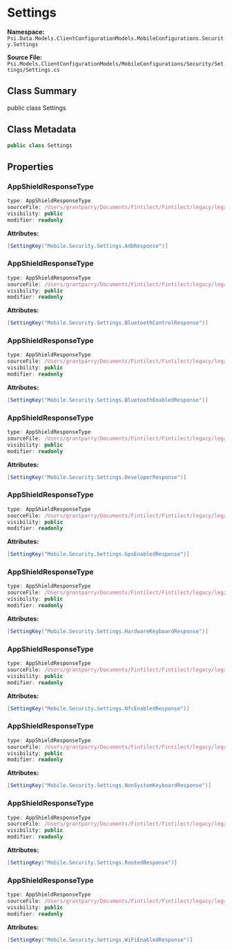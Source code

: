 # Settings

**Namespace:** `Psi.Data.Models.ClientConfigurationModels.MobileConfigurations.Security.Settings`

**Source File:** `Psi.Models.ClientConfigurationModels/MobileConfigurations/Security/Settings/Settings.cs`

## Class Summary

public class Settings

## Class Metadata

```typescript
public class Settings
```

## Properties

### AppShieldResponseType

```typescript
type: AppShieldResponseType
sourceFile: /Users/grantparry/Documents/Fintilect/Fintilect/legacy/legacy-apis/Psi.Models.ClientConfigurationModels/MobileConfigurations/Security/Settings/Settings.cs
visibility: public
modifier: readonly
```

**Attributes:**
```csharp
[SettingKey("Mobile.Security.Settings.AdbResponse")]
```

### AppShieldResponseType

```typescript
type: AppShieldResponseType
sourceFile: /Users/grantparry/Documents/Fintilect/Fintilect/legacy/legacy-apis/Psi.Models.ClientConfigurationModels/MobileConfigurations/Security/Settings/Settings.cs
visibility: public
modifier: readonly
```

**Attributes:**
```csharp
[SettingKey("Mobile.Security.Settings.BluetoothControlResponse")]
```

### AppShieldResponseType

```typescript
type: AppShieldResponseType
sourceFile: /Users/grantparry/Documents/Fintilect/Fintilect/legacy/legacy-apis/Psi.Models.ClientConfigurationModels/MobileConfigurations/Security/Settings/Settings.cs
visibility: public
modifier: readonly
```

**Attributes:**
```csharp
[SettingKey("Mobile.Security.Settings.BluetoothEnabledResponse")]
```

### AppShieldResponseType

```typescript
type: AppShieldResponseType
sourceFile: /Users/grantparry/Documents/Fintilect/Fintilect/legacy/legacy-apis/Psi.Models.ClientConfigurationModels/MobileConfigurations/Security/Settings/Settings.cs
visibility: public
modifier: readonly
```

**Attributes:**
```csharp
[SettingKey("Mobile.Security.Settings.DeveloperResponse")]
```

### AppShieldResponseType

```typescript
type: AppShieldResponseType
sourceFile: /Users/grantparry/Documents/Fintilect/Fintilect/legacy/legacy-apis/Psi.Models.ClientConfigurationModels/MobileConfigurations/Security/Settings/Settings.cs
visibility: public
modifier: readonly
```

**Attributes:**
```csharp
[SettingKey("Mobile.Security.Settings.GpsEnabledResponse")]
```

### AppShieldResponseType

```typescript
type: AppShieldResponseType
sourceFile: /Users/grantparry/Documents/Fintilect/Fintilect/legacy/legacy-apis/Psi.Models.ClientConfigurationModels/MobileConfigurations/Security/Settings/Settings.cs
visibility: public
modifier: readonly
```

**Attributes:**
```csharp
[SettingKey("Mobile.Security.Settings.HardwareKeyboardResponse")]
```

### AppShieldResponseType

```typescript
type: AppShieldResponseType
sourceFile: /Users/grantparry/Documents/Fintilect/Fintilect/legacy/legacy-apis/Psi.Models.ClientConfigurationModels/MobileConfigurations/Security/Settings/Settings.cs
visibility: public
modifier: readonly
```

**Attributes:**
```csharp
[SettingKey("Mobile.Security.Settings.NfcEnabledResponse")]
```

### AppShieldResponseType

```typescript
type: AppShieldResponseType
sourceFile: /Users/grantparry/Documents/Fintilect/Fintilect/legacy/legacy-apis/Psi.Models.ClientConfigurationModels/MobileConfigurations/Security/Settings/Settings.cs
visibility: public
modifier: readonly
```

**Attributes:**
```csharp
[SettingKey("Mobile.Security.Settings.NonSystemKeyboardResponse")]
```

### AppShieldResponseType

```typescript
type: AppShieldResponseType
sourceFile: /Users/grantparry/Documents/Fintilect/Fintilect/legacy/legacy-apis/Psi.Models.ClientConfigurationModels/MobileConfigurations/Security/Settings/Settings.cs
visibility: public
modifier: readonly
```

**Attributes:**
```csharp
[SettingKey("Mobile.Security.Settings.RootedResponse")]
```

### AppShieldResponseType

```typescript
type: AppShieldResponseType
sourceFile: /Users/grantparry/Documents/Fintilect/Fintilect/legacy/legacy-apis/Psi.Models.ClientConfigurationModels/MobileConfigurations/Security/Settings/Settings.cs
visibility: public
modifier: readonly
```

**Attributes:**
```csharp
[SettingKey("Mobile.Security.Settings.WiFiEnabledResponse")]
```
